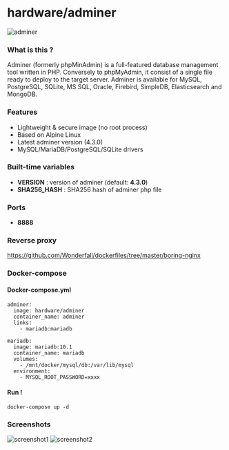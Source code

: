 # hardware/adminer

![adminer](https://i.imgur.com/HRNxSRK.png "adminer")

### What is this ?

Adminer (formerly phpMinAdmin) is a full-featured database management tool written in PHP. Conversely to phpMyAdmin, it consist of a single file ready to deploy to the target server. Adminer is available for MySQL, PostgreSQL, SQLite, MS SQL, Oracle, Firebird, SimpleDB, Elasticsearch and MongoDB.

### Features

- Lightweight & secure image (no root process)
- Based on Alpine Linux
- Latest adminer version (4.3.0)
- MySQL/MariaDB/PostgreSQL/SQLite drivers

### Built-time variables

- **VERSION** : version of adminer (default: **4.3.0**)
- **SHA256_HASH** : SHA256 hash of adminer php file

### Ports

- **8888**

### Reverse proxy

https://github.com/Wonderfall/dockerfiles/tree/master/boring-nginx

### Docker-compose

#### Docker-compose.yml

```
adminer:
  image: hardware/adminer
  container_name: adminer
  links:
    - mariadb:mariadb

mariadb:
  image: mariadb:10.1
  container_name: mariadb
  volumes:
    - /mnt/docker/mysql/db:/var/lib/mysql
  environment:
    - MYSQL_ROOT_PASSWORD=xxxx
```

#### Run !

```
docker-compose up -d
```

### Screenshots

![screenshot1](http://i.imgur.com/a9MEEFq.png "screenshot1")
![screenshot2](http://i.imgur.com/SASabMB.png "screenshot2")
